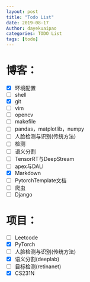 ```yaml
---
layout: post
title: "Todo List"
date: 2019-08-17
Author: dayekuaipao
categories: TODO List
tags: [todo]
---
```

# 博客：
- [x] 环境配置
- [ ] shell
- [x] git
- [ ] vim
- [ ] opencv
- [ ] makefile
- [ ] pandas，matplotlib，numpy
- [ ] 人脸检测与识别(传统方法)
- [ ] 检测
- [ ] 语义分割
- [ ] TensorRT与DeepStream
- [ ] apex与DALI
- [x] Markdown
- [ ] PytorchTemplate文档
- [ ] 爬虫
- [ ] Django

# 项目：
- [ ] Leetcode
- [x] PyTorch
- [ ] 人脸检测与识别(传统方法)
- [x] 语义分割(deeplab)
- [ ] 目标检测(retinanet)
- [x] CS231N